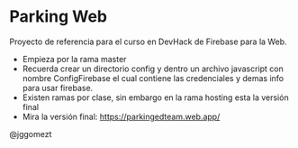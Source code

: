 # Parking Web
Proyecto de referencia para el curso en DevHack de Firebase para la Web.
- Empieza por la rama master
- Recuerda crear un directorio config y dentro un archivo javascript con nombre ConfigFirebase el cual contiene las credenciales y demas info para usar firebase.
- Existen ramas por clase, sin embargo en la rama hosting esta la versión final
- Mira la versión final: https://parkingedteam.web.app/

@jggomezt
